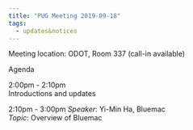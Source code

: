 ```yaml
---
title: "PUG Meeting 2019-09-18"
tags:
  - updates&notices
---
```

Meeting location: ODOT, Room 337 (call-in available)  

Agenda  

2:00pm - 2:10pm  
Introductions and updates

2:10pm - 3:00pm
_Speaker_: Yi-Min Ha, Bluemac  
_Topic_: Overview of Bluemac 
